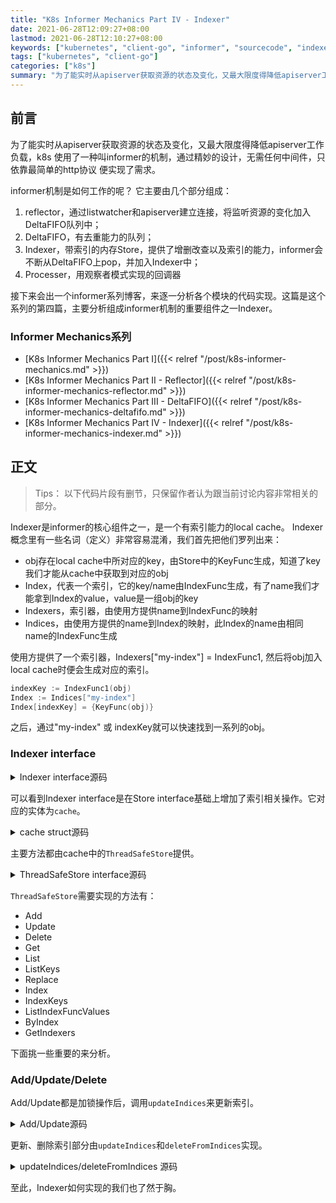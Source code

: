 ```yaml
---
title: "K8s Informer Mechanics Part IV - Indexer"
date: 2021-06-28T12:09:27+08:00
lastmod: 2021-06-28T12:10:27+08:00
keywords: ["kubernetes", "client-go", "informer", "sourcecode", "indexer"]
tags: ["kubernetes", "client-go"]
categories: ["k8s"]
summary: "为了能实时从apiserver获取资源的状态及变化，又最大限度得降低apiserver工作负载，k8s 使用了一种叫informer的机制，通过精妙的设计，无需任何中间件，只依靠最简单的http协议 便实现了需求。作为介绍Informer机制系列文章的第四篇，我们详细分析Indexer模块的代码实现。"
---
```


## 前言

为了能实时从apiserver获取资源的状态及变化，又最大限度得降低apiserver工作负载，k8s
使用了一种叫informer的机制，通过精妙的设计，无需任何中间件，只依靠最简单的http协议
便实现了需求。

informer机制是如何工作的呢？
它主要由几个部分组成：
1. reflector，通过listwatcher和apiserver建立连接，将监听资源的变化加入DeltaFIFO队列中；
2. DeltaFIFO，有去重能力的队列；
3. Indexer，带索引的内存Store，提供了增删改查以及索引的能力，informer会不断从DeltaFIFO上pop，并加入Indexer中；
4. Processer，用观察者模式实现的回调器

接下来会出一个informer系列博客，来逐一分析各个模块的代码实现。这篇是这个系列的第四篇，主要分析组成informer机制的重要组件之一Indexer。

### Informer Mechanics系列
- [K8s Informer Mechanics Part I]({{< relref "/post/k8s-informer-mechanics.md" >}})
- [K8s Informer Mechanics Part II - Reflector]({{< relref "/post/k8s-informer-mechanics-reflector.md" >}})
- [K8s Informer Mechanics Part III - DeltaFIFO]({{< relref "/post/k8s-informer-mechanics-deltafifo.md" >}})
- [K8s Informer Mechanics Part IV - Indexer]({{< relref "/post/k8s-informer-mechanics-indexer.md" >}})

## 正文

>Tips：
以下代码片段有删节，只保留作者认为跟当前讨论内容非常相关的部分。

Indexer是informer的核心组件之一，是一个有索引能力的local cache。
Indexer概念里有一些名词（定义）非常容易混淆，我们首先把他们罗列出来：
- obj存在local cache中所对应的key，由Store中的KeyFunc生成，知道了key我们才能从cache中获取到对应的obj
- Index，代表一个索引，它的key/name由IndexFunc生成，有了name我们才能拿到Index的value，value是一组obj的key
- Indexers，索引器，由使用方提供name到IndexFunc的映射
- Indices，由使用方提供的name到Index的映射，此Index的name由相同name的IndexFunc生成

使用方提供了一个索引器，Indexers["my-index"] = IndexFunc1, 然后将obj加入local cache时便会生成对应的索引。
```go
indexKey := IndexFunc1(obj)
Index := Indices["my-index"]
Index[indexKey] = {KeyFunc(obj)}
```
之后，通过"my-index" 或 indexKey就可以快速找到一系列的obj。

### Indexer interface
<details>
<summary>Indexer interface源码</summary>

```go
// Indexer extends Store with multiple indices and restricts each
// accumulator to simply hold the current object (and be empty after
// Delete).
//
// There are three kinds of strings here:
// 1. a storage key, as defined in the Store interface,
// 2. a name of an index, and
// 3. an "indexed value", which is produced by an IndexFunc and
//    can be a field value or any other string computed from the object.
type Indexer interface {
	Store
	// Index returns the stored objects whose set of indexed values
	// intersects the set of indexed values of the given object, for
	// the named index
	Index(indexName string, obj interface{}) ([]interface{}, error)
	// IndexKeys returns the storage keys of the stored objects whose
	// set of indexed values for the named index includes the given
	// indexed value
	IndexKeys(indexName, indexedValue string) ([]string, error)
	// ListIndexFuncValues returns all the indexed values of the given index
	ListIndexFuncValues(indexName string) []string
	// ByIndex returns the stored objects whose set of indexed values
	// for the named index includes the given indexed value
	ByIndex(indexName, indexedValue string) ([]interface{}, error)
	// GetIndexer return the indexers
	GetIndexers() Indexers

	// AddIndexers adds more indexers to this store.  If you call this after you already have data
	// in the store, the results are undefined.
	AddIndexers(newIndexers Indexers) error
}

// IndexFunc knows how to compute the set of indexed values for an object.
type IndexFunc func(obj interface{}) ([]string, error)

// IndexFuncToKeyFuncAdapter adapts an indexFunc to a keyFunc.  This is only useful if your index function returns
// unique values for every object.  This conversion can create errors when more than one key is found.  You
// should prefer to make proper key and index functions.
func IndexFuncToKeyFuncAdapter(indexFunc IndexFunc) KeyFunc {
	return func(obj interface{}) (string, error) {
		indexKeys, err := indexFunc(obj)
		if err != nil {
			return "", err
		}
		if len(indexKeys) > 1 {
			return "", fmt.Errorf("too many keys: %v", indexKeys)
		}
		if len(indexKeys) == 0 {
			return "", fmt.Errorf("unexpected empty indexKeys")
		}
		return indexKeys[0], nil
	}
}

const (
	// NamespaceIndex is the lookup name for the most comment index function, which is to index by the namespace field.
	NamespaceIndex string = "namespace"
)

// MetaNamespaceIndexFunc is a default index function that indexes based on an object's namespace
func MetaNamespaceIndexFunc(obj interface{}) ([]string, error) {
	meta, err := meta.Accessor(obj)
	if err != nil {
		return []string{""}, fmt.Errorf("object has no meta: %v", err)
	}
	return []string{meta.GetNamespace()}, nil
}

// Index maps the indexed value to a set of keys in the store that match on that value
type Index map[string]sets.String

// Indexers maps a name to a IndexFunc
type Indexers map[string]IndexFunc

// Indices maps a name to an Index
type Indices map[string]Index
```
</details>

可以看到Indexer interface是在Store interface基础上增加了索引相关操作。它对应的实体为`cache`。

<details>
<summary>cache struct源码</summary>

```go
// NewIndexer returns an Indexer implemented simply with a map and a lock.
func NewIndexer(keyFunc KeyFunc, indexers Indexers) Indexer {
	return &cache{
		cacheStorage: NewThreadSafeStore(indexers, Indices{}),
		keyFunc:      keyFunc,
	}
}
```
</details>

主要方法都由cache中的`ThreadSafeStore`提供。

<details>
<summary>ThreadSafeStore interface源码</summary>

```go
// ThreadSafeStore is an interface that allows concurrent indexed
// access to a storage backend.  It is like Indexer but does not
// (necessarily) know how to extract the Store key from a given
// object.
//
// TL;DR caveats: you must not modify anything returned by Get or List as it will break
// the indexing feature in addition to not being thread safe.
//
// The guarantees of thread safety provided by List/Get are only valid if the caller
// treats returned items as read-only. For example, a pointer inserted in the store
// through `Add` will be returned as is by `Get`. Multiple clients might invoke `Get`
// on the same key and modify the pointer in a non-thread-safe way. Also note that
// modifying objects stored by the indexers (if any) will *not* automatically lead
// to a re-index. So it's not a good idea to directly modify the objects returned by
// Get/List, in general.
type ThreadSafeStore interface {
	Add(key string, obj interface{})
	Update(key string, obj interface{})
	Delete(key string)
	Get(key string) (item interface{}, exists bool)
	List() []interface{}
	ListKeys() []string
	Replace(map[string]interface{}, string)
	Index(indexName string, obj interface{}) ([]interface{}, error)
	IndexKeys(indexName, indexKey string) ([]string, error)
	ListIndexFuncValues(name string) []string
	ByIndex(indexName, indexKey string) ([]interface{}, error)
	GetIndexers() Indexers

	// AddIndexers adds more indexers to this store.  If you call this after you already have data
	// in the store, the results are undefined.
	AddIndexers(newIndexers Indexers) error
	// Resync is a no-op and is deprecated
	Resync() error
}
```
</details>

`ThreadSafeStore`需要实现的方法有：
- Add
- Update
- Delete
- Get
- List
- ListKeys
- Replace
- Index
- IndexKeys
- ListIndexFuncValues
- ByIndex
- GetIndexers

下面挑一些重要的来分析。

### Add/Update/Delete
Add/Update都是加锁操作后，调用`updateIndices`来更新索引。

<details>
<summary>Add/Update源码</summary>

```go
func (c *threadSafeMap) Add(key string, obj interface{}) {
	c.lock.Lock()
	defer c.lock.Unlock()
	oldObject := c.items[key]
	c.items[key] = obj
	c.updateIndices(oldObject, obj, key)
}

func (c *threadSafeMap) Update(key string, obj interface{}) {
	c.lock.Lock()
	defer c.lock.Unlock()
	oldObject := c.items[key]
	c.items[key] = obj
	c.updateIndices(oldObject, obj, key)
}
```
</details>

更新、删除索引部分由`updateIndices`和`deleteFromIndices`实现。

<details>
<summary>updateIndices/deleteFromIndices 源码</summary>

```go
// updateIndices modifies the objects location in the managed indexes, if this is an update, you must provide an oldObj
// updateIndices must be called from a function that already has a lock on the cache
func (c *threadSafeMap) updateIndices(oldObj interface{}, newObj interface{}, key string) {
	// if we got an old object, we need to remove it before we add it again
	if oldObj != nil {
		c.deleteFromIndices(oldObj, key)
	}
	for name, indexFunc := range c.indexers {
		indexValues, err := indexFunc(newObj)
		if err != nil {
			panic(fmt.Errorf("unable to calculate an index entry for key %q on index %q: %v", key, name, err))
		}
		index := c.indices[name]
		if index == nil {
			index = Index{}
			c.indices[name] = index
		}

		for _, indexValue := range indexValues {
			set := index[indexValue]
			if set == nil {
				set = sets.String{}
				index[indexValue] = set
			}
			set.Insert(key)
		}
	}
}

// deleteFromIndices removes the object from each of the managed indexes
// it is intended to be called from a function that already has a lock on the cache
func (c *threadSafeMap) deleteFromIndices(obj interface{}, key string) {
	for name, indexFunc := range c.indexers {
		indexValues, err := indexFunc(obj)
		if err != nil {
			panic(fmt.Errorf("unable to calculate an index entry for key %q on index %q: %v", key, name, err))
		}

		index := c.indices[name]
		if index == nil {
			continue
		}
		for _, indexValue := range indexValues {
			set := index[indexValue]
			if set != nil {
				set.Delete(key)

				// If we don't delete the set when zero, indices with high cardinality
				// short lived resources can cause memory to increase over time from
				// unused empty sets. See `kubernetes/kubernetes/issues/84959`.
				if len(set) == 0 {
					delete(index, indexValue)
				}
			}
		}
	}
}
```
</details>

至此，Indexer如何实现的我们也了然于胸。
